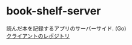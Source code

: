 # book-shelf-server

読んだ本を記録するアプリのサーバーサイド. (Go)  
[クライアントのレポジトリ](https://github.com/kons16/book-shelf-client)
